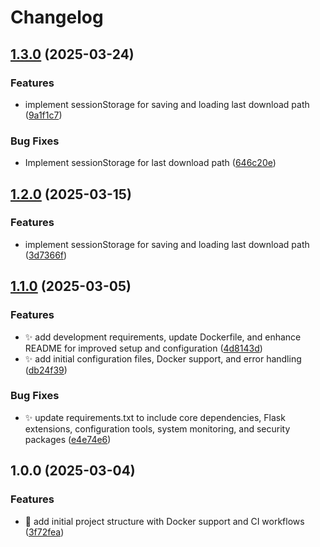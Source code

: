 # Changelog

## [1.3.0](https://github.com/martadams89/gofile-dl/compare/v1.2.0...v1.3.0) (2025-03-24)


### Features

* implement sessionStorage for saving and loading last download path ([9a1f1c7](https://github.com/martadams89/gofile-dl/commit/9a1f1c7eaeec55d11c5229e034930bf0a5f98350))


### Bug Fixes

* Implement sessionStorage for last download path ([646c20e](https://github.com/martadams89/gofile-dl/commit/646c20e3c96e4defe497fe06315fcb6d6e06f59a))

## [1.2.0](https://github.com/martadams89/gofile-dl/compare/v1.1.0...v1.2.0) (2025-03-15)

### Features

- implement sessionStorage for saving and loading last download path ([3d7366f](https://github.com/martadams89/gofile-dl/commit/3d7366f1b0e4fe8f51766af3468711834efd7699))

## [1.1.0](https://github.com/martadams89/gofile-dl/compare/v1.0.0...v1.1.0) (2025-03-05)

### Features

- :sparkles: add development requirements, update Dockerfile, and enhance README for improved setup and configuration ([4d8143d](https://github.com/martadams89/gofile-dl/commit/4d8143d66ee0c9f5744f1705b75d3f21d3ad9271))
- :sparkles: add initial configuration files, Docker support, and error handling ([db24f39](https://github.com/martadams89/gofile-dl/commit/db24f3979d56fe3c25abc5f08b3168b85b29c6f2))

### Bug Fixes

- :sparkles: update requirements.txt to include core dependencies, Flask extensions, configuration tools, system monitoring, and security packages ([e4e74e6](https://github.com/martadams89/gofile-dl/commit/e4e74e6257e4bca5527cd5f395435e853afbc925))

## 1.0.0 (2025-03-04)

### Features

- :rocket: add initial project structure with Docker support and CI workflows ([3f72fea](https://github.com/martadams89/gofile-dl/commit/3f72fea3aa7c7f4f6af1ec28abc272bf1cc3291d))
